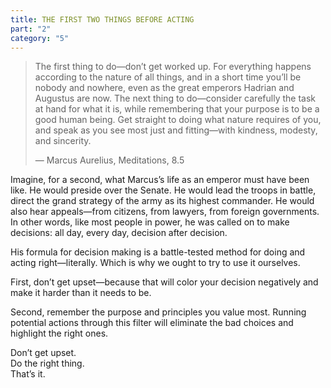 ```yaml
---
title: THE FIRST TWO THINGS BEFORE ACTING
part: "2"
category: "5"
---
```


> The first thing to do—don’t get worked up. For everything happens according to the nature of all things, and in a short time you’ll be nobody and nowhere, even as the great emperors Hadrian and Augustus are now. The next thing to do—consider carefully the task at hand for what it is, while remembering that your purpose is to be a good human being. Get straight to doing what nature requires of you, and speak as you see most just and fitting—with kindness, modesty, and sincerity.
>
> — Marcus Aurelius, Meditations, 8.5

Imagine, for a second, what Marcus’s life as an emperor must have been like. He would preside over the Senate. He would lead the troops in battle, direct the grand strategy of the army as its highest commander. He would also hear appeals—from citizens, from lawyers, from foreign governments. In other words, like most people in power, he was called on to make decisions: all day, every day, decision after decision.

His formula for decision making is a battle-tested method for doing and acting right—literally. Which is why we ought to try to use it ourselves.

First, don’t get upset—because that will color your decision negatively and make it harder than it needs to be.

Second, remember the purpose and principles you value most. Running potential actions through this filter will eliminate the bad choices and highlight the right ones.

Don’t get upset. <br>
Do the right thing. <br>
That’s it. <br>
